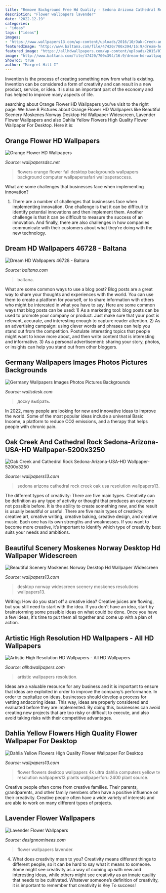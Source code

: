 ```yaml
---
title: "Remove Background Free Hd Quality - Sedona Arizona Cathedral Rock Creek Oak Usa Resolution Wallpapers13"
description: "Flower wallpapers lavender"
date: "2022-12-19"
categories:
- "ideas"
tags: ["ideas"]
images:
- "https://www.wallpapers13.com/wp-content/uploads/2016/10/Oak-Creek-and-Cathedral-Rock-Sedona-Arizona-USA-HD-Wallpaper-5200x3250.jpg"
featuredImage: "http://www.baltana.com/file/47420/700x394/16:9/dream-hd-wallpapers-46728_773352204.jpg"
featured_image: "https://allhdwallpapers.com/wp-content/uploads/2015/07/Artistic-4-1024x640.jpg"
image: "http://www.baltana.com/file/47420/700x394/16:9/dream-hd-wallpapers-46728_773352204.jpg"
ShowToc: true
author: "Margret Hill I"
---
```



Invention is the process of creating something new from what is existing. Invention can be considered a form of creativity and can result in a new product, service, or idea. It is also an important part of the economy and has helped to improve many aspects of life.

	

		
searching about Orange Flower HD Wallpapers you've visit to the right page. We have 8 Pictures about Orange Flower HD Wallpapers like Beautiful Scenery Moskenes Norway Desktop Hd Wallpaper Widescreen, Lavender Flower Wallpapers and also Dahlia Yellow Flowers High Quality Flower Wallpaper For Desktop. Here it is:
		
    
## Orange Flower HD Wallpapers

<img loading=lazy src="https://www.wallpapersdsc.net/wp-content/uploads/2016/09/Orange-Flower-HD-Wallpaper.jpg" onerror="this.onerror=null;this.src='https://tse3.mm.bing.net/th?id=OIP.lPH1NLG1TDh4CTYGJSdqfAHaEo&amp;pid=15.1';" alt="Orange Flower HD Wallpapers">

_Source: wallpapersdsc.net_

>flowers orange flower fall desktop backgrounds wallpapers background computer wallpapersafari wallpaperaccess. 

	

What are some challenges that businesses face when implementing innovation?
1. There are a number of challenges that businesses face when implementing innovation. One challenge is that it can be difficult to identify potential innovations and then implement them. Another challenge is that it can be difficult to measure the success of an innovation. And finally, there are also challenges in how companies communicate with their customers about what they’re doing with the new technology.

    
## Dream HD Wallpapers 46728 - Baltana

<img loading=lazy src="http://www.baltana.com/file/47420/700x394/16:9/dream-hd-wallpapers-46728_773352204.jpg" onerror="this.onerror=null;this.src='https://tse2.mm.bing.net/th?id=OIP.YhGlJqqw9EYRWVDvlh4irQHaEK&amp;pid=15.1';" alt="Dream HD Wallpapers 46728 - Baltana">

_Source: baltana.com_

>baltana. 

	

What are some common ways to use a blog post?
Blog posts are a great way to share your thoughts and experiences with the world. You can use them to create a platform for yourself, or to share information with others who might be interested in what you have to say. Here are some common ways that blog posts can be used: 1) As a marketing tool: blog posts can be used to promote your company or product. Just make sure that your post is relevant, accurate, and interesting enough to capture reader attention. 2) As an advertising campaign: using clever words and phrases can help you stand out from the competition. Postulate interesting topics that people might want to know more about, and then write content that is interesting and informative. 3) As a personal advertisement: sharing your story, photos, or insights can help you stand out from other bloggers.

    
## Germany Wallpapers Images Photos Pictures Backgrounds

<img loading=lazy src="https://wallsdesk.com/wp-content/uploads/2016/10/Germany-HD.jpg" onerror="this.onerror=null;this.src='https://tse1.mm.bing.net/th?id=OIP._BNxg4jh0sqK3PnPZbJ_DAHaEK&amp;pid=15.1';" alt="Germany Wallpapers Images Photos Pictures Backgrounds">

_Source: wallsdesk.com_

>доску выбрать. 

	

In 2022, many people are looking for new and innovative ideas to improve the world. Some of the most popular ideas include a universal Basic Income, a platform to reduce CO2 emissions, and a therapy that helps people with chronic pain.

    
## Oak Creek And Cathedral Rock Sedona-Arizona-USA-HD Wallpaper-5200x3250

<img loading=lazy src="https://www.wallpapers13.com/wp-content/uploads/2016/10/Oak-Creek-and-Cathedral-Rock-Sedona-Arizona-USA-HD-Wallpaper-5200x3250.jpg" onerror="this.onerror=null;this.src='https://tse3.mm.bing.net/th?id=OIP.wdSdAVf0ilMqATi7w6JQTwHaEo&amp;pid=15.1';" alt="Oak Creek and Cathedral Rock Sedona-Arizona-USA-HD Wallpaper-5200x3250">

_Source: wallpapers13.com_

>sedona arizona cathedral rock creek oak usa resolution wallpapers13. 

	

The different types of creativity: There are five main types.
Creativity can be definition as any type of activity or thought that produces an outcome not possible before. It is the ability to create something new, and the result is usually beautiful or useful. There are five main types of creativity: creative art, creative writing, creative baking, creative design, and creative music. Each one has its own strengths and weaknesses. If you want to become more creative, it’s important to identify which type of creativity best suits your needs and ambitions.

    
## Beautiful Scenery Moskenes Norway Desktop Hd Wallpaper Widescreen

<img loading=lazy src="https://www.wallpapers13.com/wp-content/uploads/2016/07/Beautiful-Scenery-Moskenes-Norway-Desktop-HD-Wallpaper-widescreen-resolutions-free-download-in-high-quality-1920x1200-1280x960.jpg" onerror="this.onerror=null;this.src='https://tse1.mm.bing.net/th?id=OIP.uj8diCqmuEcVDtyejdEAqQHaFj&amp;pid=15.1';" alt="Beautiful Scenery Moskenes Norway Desktop Hd Wallpaper Widescreen">

_Source: wallpapers13.com_

>desktop norway widescreen scenery moskenes resolutions wallpapers13. 

	

Writing: How do you start off a creative idea?
Creative juices are flowing, but you still need to start with the idea.  If you don't have an idea, start by brainstorming some possible ideas on what could be done. Once you have a few ideas, it's time to put them all together and come up with a plan of action.

    
## Artistic High Resolution HD Wallpapers - All HD Wallpapers

<img loading=lazy src="https://allhdwallpapers.com/wp-content/uploads/2015/07/Artistic-4-1024x640.jpg" onerror="this.onerror=null;this.src='https://tse2.mm.bing.net/th?id=OIP.S0crcpoIgGnJ3hzi38Y1wwHaEo&amp;pid=15.1';" alt="Artistic High Resolution HD Wallpapers - All HD Wallpapers">

_Source: allhdwallpapers.com_

>artistic wallpapers resolution. 

	

Ideas are a valuable resource for any business and it is important to ensure that ideas are exploited in order to improve the company’s performance. In order to capitalize on ideas, businesses should develop a process for vetting andscoring ideas. This way, ideas are properly considered and evaluated before they are implemented. By doing this, businesses can avoid creating new projects that are too risky or difficult to execute, and also avoid taking risks with their competitive advantages.

    
## Dahlia Yellow Flowers High Quality Flower Wallpaper For Desktop

<img loading=lazy src="https://www.wallpapers13.com/wp-content/uploads/2018/08/Dahlia-Yellow-Flowers-High-quality-Flower-wallpaper-for-Desktop-Computers-HD-Wallpapers-for-4K-Ultra-HD-TV-3840x2400-1600x1200.jpg" onerror="this.onerror=null;this.src='https://tse4.mm.bing.net/th?id=OIP.vK2ASuT2dt0PcgTB0txyRwHaFj&amp;pid=15.1';" alt="Dahlia Yellow Flowers High Quality Flower Wallpaper For Desktop">

_Source: wallpapers13.com_

>flower flowers desktop wallpapers 4k ultra dahlia computers yellow tv resolution wallpapers13 plants wallpaperforu 2400 plant source. 

	

Creative people often come from creative families. Their parents, grandparents, and other family members often have a positive influence on their creativity. Creative people often have a wide variety of interests and are able to work on many different types of projects.

    
## Lavender Flower Wallpapers

<img loading=lazy src="https://www.designnominees.com/application/upload/Apps/2020/06/lavender-flower-wallpapers-71.jpg" onerror="this.onerror=null;this.src='https://tse1.mm.bing.net/th?id=OIP.43XXSGPqs4kf8zBrqPXDZQHaNK&amp;pid=15.1';" alt="Lavender Flower Wallpapers">

_Source: designnominees.com_

>flower wallpapers lavender. 

	

4. What does creativity mean to you?
Creativity means different things to different people, so it can be hard to say what it means to someone. Some might see creativity as a way of coming up with new and interesting ideas, while others might see creativity as an innate quality that needs to be cultivated. Whatever someone’s definition of creativity, it is important to remember that creativity is Key To success!

